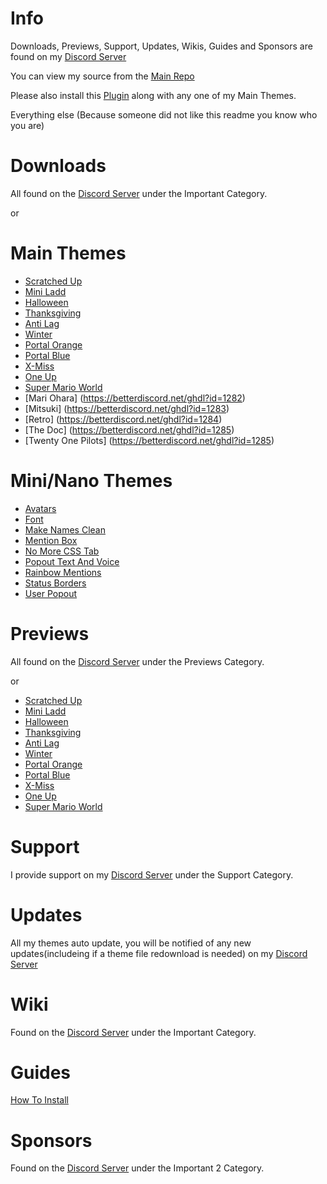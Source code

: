 # Info
Downloads, Previews, Support, Updates, Wikis, Guides and Sponsors are found on my [Discord Server](https://discord.gg/aSyUs69)

You can view my source from the [Main Repo](https://github.com/NFLD99/Better-Discord)

Please also install this [Plugin](https://betterdiscord.net/ghdl?id=1167) along with any one of my Main Themes.

Everything else
(Because someone did not like this readme you know who you are)


# Downloads
All found on the [Discord Server](https://discord.gg/K6Gevwk) under the Important Category.

or

# Main Themes

 * [Scratched Up](https://betterdiscord.net/ghdl?id=840)
 * [Mini Ladd](https://betterdiscord.net/ghdl?id=861)
 * [Halloween](https://betterdiscord.net/ghdl?id=1034)
 * [Thanksgiving](https://betterdiscord.net/ghdl?id=1039)
 * [Anti Lag](https://betterdiscord.net/ghdl?id=1146)
 * [Winter](https://betterdiscord.net/ghdl?id=1145)
 * [Portal Orange](https://betterdiscord.net/ghdl?id=1160)
 * [Portal Blue](https://betterdiscord.net/ghdl?id=1161)
 * [X-Miss](https://betterdiscord.net/ghdl?id=1168)
 * [One Up](https://betterdiscord.net/ghdl?id=1202)
 * [Super Mario World](https://betterdiscord.net/ghdl?id=1203)
 * [Mari Ohara] (https://betterdiscord.net/ghdl?id=1282)
 * [Mitsuki] (https://betterdiscord.net/ghdl?id=1283)
 * [Retro] (https://betterdiscord.net/ghdl?id=1284)
 * [The Doc] (https://betterdiscord.net/ghdl?id=1285)
 * [Twenty One Pilots] (https://betterdiscord.net/ghdl?id=1285)


# Mini/Nano Themes

 * [Avatars](https://betterdiscord.net/ghdl?id=862)
 * [Font](https://betterdiscord.net/ghdl?id=863)
 * [Make Names Clean](https://betterdiscord.net/ghdl?id=908)
 * [Mention Box](https://betterdiscord.net/ghdl?id=873)
 * [No More CSS Tab](https://betterdiscord.net/ghdl?id=909)
 * [Popout Text And Voice](https://betterdiscord.net/ghdl?id=864)
 * [Rainbow Mentions](https://betterdiscord.net/ghdl?id=865)
 * [Status Borders](https://betterdiscord.net/ghdl?id=1008)
 * [User Popout](https://betterdiscord.net/ghdl?id=866)
 
 
# Previews

All found on the [Discord Server](https://discord.gg/K6Gevwk) under the Previews Category.

or

 * [Scratched Up](Previews/Scratched_Up)
 * [Mini Ladd](Previews/Mini_Ladd)
 * [Halloween](Previews/Halloween)
 * [Thanksgiving](Previews/Thanksgiving)
 * [Anti Lag](Previews/Anti_Lag)
 * [Winter](Previews/Winter)
 * [Portal Orange](Previews/Portal_Orange)
 * [Portal Blue](Previews/Portal_Blue)
 * [X-Miss](Previews/X-Miss)
 * [One Up](Previews/One_Up)
 * [Super Mario World](Previews/Super_Mario_World)

# Support


I provide support on my [Discord Server](https://discord.gg/K6Gevwk) under the Support Category.


# Updates


All my themes auto update, you will be notified of any new updates(includeing if a theme file redownload is needed) on my [Discord Server](https://discord.gg/K6Gevwk)


# Wiki


Found on the [Discord Server](https://discord.gg/K6Gevwk) under the Important Category.


# Guides


[How To Install](https://www.youtube.com/watch?v=nXVAHmyoUTw&feature=youtu.be)


# Sponsors

Found on the [Discord Server](https://discord.gg/K6Gevwk) under the Important 2 Category.
